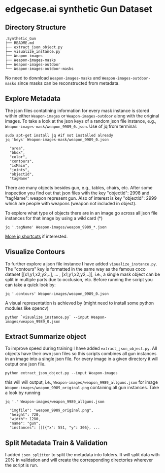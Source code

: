 # edgecase.ai synthetic Gun Dataset

## Directory Structure
```
.Synthetic_Gun
├── README.md
├── extract_json_object.py
├── visualize_instance.py
├── Weapon-images            
├── Weapon-images-masks     
├── Weapon-images-outdoor
└── Weapon-images-outdoor-masks
```
No need to download `Weapon-images-masks` and `Weapon-images-outdoor-masks` since masks can be reconstructed from metadata.

## Explore Metadata
The json files contatining information for every mask instance is stored within either `Weapon-images` or `Weapon-images-outdoor` along with the original images.
To take a look at the json keys of a random json file instance, e.g., `Weapon-images-mask/weapon_9989_0.json`. Use of jq from terminal: 
```
sudo apt-get install jq #if not installed already
jq 'keys' Weapon-images-mask/weapon_9989_0.json
```
```
  "area",
  "bbox",
  "color",
  "contours",
  "isMain",
  "joints",
  "objectId",
  "tagName"
```
There are many objects besides gun, e.g., tables, chairs, etc. After some inspection you find out that json files with the key "objectId": 2998 and "tagName": weapon represent gun. Also of interest is key "objectId": 2999 which are people with weapons (weapon not included in object). 

To explore what type of objects there are in an image go across all json file instances for that image by using a wild card (*)
```
jq '.tagName' Weapon-images/weapon_9989_*.json 
``` 
[More jq shortcuts](https://gist.github.com/olih/f7437fb6962fb3ee9fe95bda8d2c8fa4) if interested.

## Visualize Contours
To further explore a json file instance I have added `visualize_instance.py`. The "contours" key is formatted in the same way as the famous coco dataset [[x1,y1,x2,y2,..], ... , [x1,y1,x2,y2,..]], i.e., a single mask object can be split in multiple parts due to occlusion, etc.
Before running the script you can take a quick look by:
```
jq '.contours' Weapon-images/weapon_9989_0.json 
``` 
A visual representation is achieved by (might need to install some python modules like opencv)
```
python `visualize_instance.py` --input Weapon-images/weapon_9989_0.json
```

## Extract Summarize object
To improve speed during training I have added `extract_json_object.py`. All objects have their own json files so this scripts combines all gun instances in an image into a single json file. For every image in a given directory it will output one json file.
```
python extract_json_object.py --input Weapon-images
``` 
this will will output, i.e., `Weapon-images/weapon_9989_allguns.json` for image `Weapon-images/weapon_9989_original.png` containing all gun instances. 
Take a look by running  
```
jq '.' Weapon-images/weapon_9989_allguns.json 
``` 
```
  "imgfile": "weapon_9989_original.png",
  "height": 720,
  "width": 1280,
  "name": "gun",
  "instances": [[[{"x": 551, "y": 306}, ... 
```

## Split Metadata Train & Validation
I added `json_splitter` to split the metadata into folders. It will split data with 20% in validation and will create the corresponding directories wherever the script is run. 
